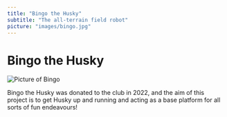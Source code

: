```yaml
---
title: "Bingo the Husky"
subtitle: "The all-terrain field robot"
picture: "images/bingo.jpg"
---
```


# Bingo the Husky

![Picture of Bingo](/images/bingo.jpg)


Bingo the Husky was donated to the club in 2022, and the aim of this project is to get Husky up and running and acting as a base platform for all sorts of fun endeavours!
